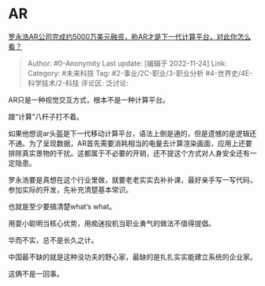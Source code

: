 # AR
[罗永浩AR公司完成约5000万美元融资，称AR才是下一代计算平台，对此你怎么看？](https://www.zhihu.com/question/568365475/answer/2771641450)

> Author: #0-Anonymity
> Last update: [编辑于 2022-11-24]
> Link:
> Category: #未来科技
> Tag: #2-事业/2C-职业/3-职业分析 #4-世界史/4E-科学技术/2-科技
> 评论区:
> 泛讨论:

AR只是一种视觉交互方式，根本不是一种计算平台。

跟“计算”八杆子打不着。

如果他想说ar头盔是下一代移动计算平台，语法上倒是通的，但是遗憾的是逻辑还不通。为了呈现数据，AR首先需要消耗相当的电量去计算渲染画面，应用上还要排除真实景物的干扰。这都属于不必要的开销，还不提这个方式对人身安全还有一定隐患。

罗永浩要是真想在这个行业里做，就要老老实实去补补课，最好亲手写一写代码，参加实际的开发，先补充清楚基本常识。

也就是至少要搞清楚what‘s what。

用耍小聪明当核心优势，用痴迷投机当职业勇气的做法不值得提倡。

华而不实，总不是长久之计。

中国最不缺的就是这种没功夫的野心家，最缺的是扎扎实实能建立系统的企业家。

这俩不是一回事。
